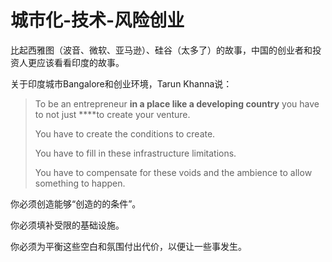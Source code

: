 # 城市化-技术-风险创业

比起西雅图（波音、微软、亚马逊）、硅谷（太多了）的故事，中国的创业者和投资人更应该看看印度的故事。

关于印度城市Bangalore和创业环境，Tarun Khanna说：

> To be an entrepreneur **in a place like a developing country** you have to not just ****to create your venture.
>
> You have to create the conditions to create.
>
> You have to fill in these infrastructure limitations.
>
> You have to compensate for these voids and the ambience to allow something to happen.

你必须创造能够“创造的的条件”。

你必须填补受限的基础设施。

你必须为平衡这些空白和氛围付出代价，以便让一些事发生。





